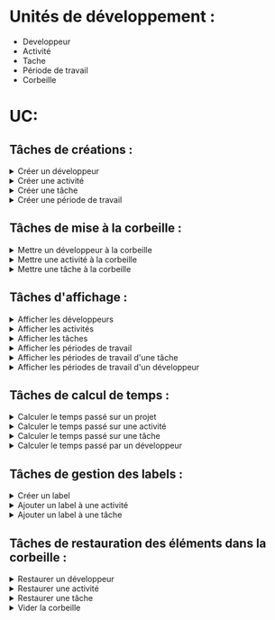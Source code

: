 # Unités de développement :

- Developpeur
- Activité
- Tache
- Période de travail
- Corbeille

# UC:

## Tâches de créations :

<details>
<summary>Créer un développeur</summary>

### **Créer un développeur**

> MUST

#### Préconditions:

- Nom fourni
- Prénom fourni
- Alias fourni
- Alias unique

#### Postconditions:

- Création d'un développeur
- Message de confirmation

#### Scénario:

- Saisie du nom
- Saisie du prénom
- Saisie de l'alias
- Création du développeur
- Message de confirmation

#### Table de decision:

| Préconditions               | 1   | 2   | 3   | 4   | 5   |
| --------------------------- | --- | --- | --- | --- | --- |
| _Nom fourni_                | Non | Oui | Oui | Oui | Oui |
| _Prénom fourni_             |     | Non | Oui | Oui | Oui |
| _Alias fourni_              |     |     | Non | Oui | Oui |
| _Alias unique_              |     |     |     | Non | Oui |
| **Postconditions**          |     |     |     |     |     |
| _Création d'un développeur_ | Non | Non | Non | Non | Oui |
| _Message d'erreur_          | Oui | Oui | Oui | Oui | Non |

---

</details>

<details>
<summary>Créer une activité</summary>

### **Créer une activité**

> MUST

#### Préconditions:

- Nom fourni
- Id fourni
- Id unique

#### Postconditions:

- Création d'une activité
- Message de confirmation

#### Scénario:

- Saisie du nom
- Saisie de l'id
- Création de l'activité
- Message de confirmation

#### Table de decision:

| Préconditions             | 1   | 2   | 3   | 4   |
| ------------------------- | --- | --- | --- | --- |
| _Nom fourni_              | Non | Oui | Oui | Oui |
| _Id fourni_               |     | Non | Oui | Oui |
| _Id unique_               |     |     | Non | Oui |
| **Postconditions**        |     |     |     |     |
| _Création d'une activité_ | Non | Non | Non | Oui |
| _Message d'erreur_        | Oui | Oui | Oui | Non |

---

</details>

<details>
<summary>Créer une tâche</summary>

### **Créer une tâche**

> MUST

#### Préconditions:

- Nom fourni
- Id fourni
- Id unique
- Activité fournie
- Activité existante
- Activité active

#### Postconditions:

- Création d'une tâche
- Message de confirmation

#### Scénario:

- Saisie du nom
- Saisie de l'id
- Saisie de l'activité
- Création de la tâche
- Message de confirmation

#### Table de decision:

| Préconditions          | 1   | 2   | 3   | 4   | 5   | 6   | 7   |
| ---------------------- | --- | --- | --- | --- | --- | --- | --- |
| _Nom fourni_           | Non | Oui | Oui | Oui | Oui | Oui | Oui |
| _Id fourni_            |     | Non | Oui | Oui | Oui | Oui | Oui |
| _Id unique_            |     |     | Non | Oui | Oui | Oui | Oui |
| _Activité fournie_     |     |     |     | Non | Oui | Oui | Oui |
| _Activité existante_   |     |     |     |     | Non | Oui | Oui |
| _Activité active_      |     |     |     |     |     | Non | Oui |
| **Postconditions**     |     |     |     |     |     |     |     |
| _Création d'une tâche_ | Non | Non | Non | Non | Non | Non | Oui |
| _Message d'erreur_     | Oui | Oui | Oui | Oui | Oui | Oui | Non |

---

</details>

<details>
<summary>Créer une période de travail</summary>

### **Créer une période de travail**

> MUST

#### Préconditions:

- Début fourni
- Fin fournie
- Début < Fin
- Tâche fournie
- Tâche existante
- Tâche active
- Développeur fourni
- Développeur existant
- Développeur actif
- Pas de chevauchement avec une autre période de travail

#### Postconditions:

- Création d'une période de travail
- Message de confirmation

#### Scénario:

- Saisie du début
- Saisie de la fin
- Saisie de la tâche
- Saisie du développeur
- Création de la période de travail
- Message de confirmation

#### Table de decision:

| Préconditions                                            | 1   | 2   | 3   | 4   | 5   | 6   | 7   | 8   | 9   | 10  | 11  |
| -------------------------------------------------------- | --- | --- | --- | --- | --- | --- | --- | --- | --- | --- | --- |
| _Début fourni_                                           | Non | Oui | Oui | Oui | Oui | Oui | Oui | Oui | Oui | Oui | Oui |
| _Fin fournie_                                            |     | Non | Oui | Oui | Oui | Oui | Oui | Oui | Oui | Oui | Oui |
| _Début < Fin_                                            |     |     | Non | Oui | Oui | Oui | Oui | Oui | Oui | Oui | Oui |
| _Tâche fournie_                                          |     |     |     | Non | Oui | Oui | Oui | Oui | Oui | Oui | Oui |
| _Tâche existante_                                        |     |     |     |     | Non | Oui | Oui | Oui | Oui | Oui | Oui |
| _Tâche active_                                           |     |     |     |     |     | Non | Oui | Oui | Oui | Oui | Oui |
| _Développeur fourni_                                     |     |     |     |     |     |     | Non | Oui | Oui | Oui | Oui |
| _Développeur existant_                                   |     |     |     |     |     |     |     | Non | Oui | Oui | Oui |
| _Développeur actif_                                      |     |     |     |     |     |     |     |     | Non | Oui | Oui |
| _Pas de chevauchement avec une autre période de travail_ |     |     |     |     |     |     |     |     |     | Non | Oui |
| **Postconditions**                                       |     |     |     |     |     |     |     |     |     |     |     |
| _Création d'une période de travail_                      | Non | Non | Non | Non | Non | Non | Non | Non | Non | Non | Oui |
| _Message d'erreur_                                       | Oui | Oui | Oui | Oui | Oui | Oui | Oui | Oui | Oui | Oui | Non |

---

</details>

## Tâches de mise à la corbeille :

<details>
<summary>Mettre un développeur à la corbeille</summary>

### **Mettre un développeur à la corbeille**

> MUST

#### Préconditions:

- Développeur fourni
- Développeur existant
- Développeur actif

#### Postconditions:

- Développeur mis à la corbeille
- Périodes de travail du développeur mises à la corbeille
- Message de confirmation

#### Scénario:

- Saisie du développeur
- Mise à la corbeille du développeur
- Message de confirmation

#### Table de decision:

| Préconditions                                             | 1   | 2   | 3   | 4   |
| --------------------------------------------------------- | --- | --- | --- | --- |
| _Développeur fourni_                                      | Non | Oui | Oui | Oui |
| _Développeur existant_                                    |     | Non | Oui | Oui |
| _Développeur actif_                                       |     |     | Non | Oui |
| **Postconditions**                                        |     |     |     |     |
| _Développeur mis à la corbeille_                          | Non | Non | Non | Oui |
| _Périodes de travail du développeur mises à la corbeille_ | Non | Non | Non | Oui |
| _Message d'erreur_                                        | Oui | Oui | Oui | Non |

---

</details>

<details>
<summary>Mettre une activité à la corbeille</summary>

### **Mettre une activité à la corbeille**

> MUST

#### Préconditions:

- Activité fournie
- Activité existante
- Activité active

#### Postconditions:

- Activité mise à la corbeille
- Tâches de l'activité mises à la corbeille
- Périodes de travail des tâches mises à la corbeille
- Message de confirmation

#### Scénario:

- Saisie de l'activité
- Mise à la corbeille de l'activité
- Message de confirmation

#### Table de decision:

| Préconditions                                         | 1   | 2   | 3   | 4   |
| ----------------------------------------------------- | --- | --- | --- | --- |
| _Activité fournie_                                    | Non | Oui | Oui | Oui |
| _Activité existante_                                  |     | Non | Oui | Oui |
| _Activité active_                                     |     |     | Non | Oui |
| **Postconditions**                                    |     |     |     |     |
| _Activité mise à la corbeille_                        | Non | Non | Non | Oui |
| _Tâches de l'activité mises à la corbeille_           | Non | Non | Non | Oui |
| _Périodes de travail des tâches mises à la corbeille_ | Non | Non | Non | Oui |
| _Message d'erreur_                                    | Oui | Oui | Oui | Non |

---

</details>

<details>
<summary>Mettre une tâche à la corbeille</summary>

### **Mettre une tâche à la corbeille**

> MUST

#### Préconditions:

- Tâche fournie
- Tâche existante
- Tâche active

#### Postconditions:

- Tâche mise à la corbeille
- Périodes de travail de la tâche mises à la corbeille
- Message de confirmation

#### Scénario:

- Saisie de la tâche
- Mise à la corbeille de la tâche
- Message de confirmation

#### Table de decision:

| Préconditions                                          | 1   | 2   | 3   | 4   |
| ------------------------------------------------------ | --- | --- | --- | --- |
| _Tâche fournie_                                        | Non | Oui | Oui | Oui |
| _Tâche existante_                                      |     | Non | Oui | Oui |
| _Tâche active_                                         |     |     | Non | Oui |
| **Postconditions**                                     |     |     |     |     |
| _Tâche mise à la corbeille_                            | Non | Non | Non | Oui |
| _Périodes de travail de la tâche mises à la corbeille_ | Non | Non | Non | Oui |
| _Message d'erreur_                                     | Oui | Oui | Oui | Non |

---

</details>

## Tâches d'affichage :

<details>
<summary>Afficher les développeurs</summary>

### **Afficher les développeurs**

> MUST

#### Préconditions:

- Type de tri fourni

```java
public enum SortType {
	ACTIVE,
	INACTIVE,
	ALL
}
```

#### Postconditions:

- Affichage des développeurs

#### Scénario:

- Saisie du type de tri
- Affichage des développeurs

#### Table de decision:

| Préconditions                         | 1   | 2   | 3            | 4              | 5         |
| ------------------------------------- | --- | --- | ------------ | -------------- | --------- |
| _Type de tri fourni_                  | Non | Oui | Oui          | Oui            | Oui       |
| _Type de tri valide_                  |     | Non | Oui `ACTIVE` | Oui `INACTIVE` | Oui `ALL` |
| **Postconditions**                    |     |     |              |                |           |
| _Affichage des développeurs actifs_   | Non | Non | Oui          | Non            | Non       |
| _Affichage des développeurs inactifs_ | Non | Non | Non          | Oui            | Non       |
| _Affichage de tous les développeurs_  | Non | Non | Non          | Non            | Oui       |
| _Message d'erreur_                    | Oui | Oui | Non          | Non            | Non       |

---

</details>

<details>
<summary>Afficher les activités</summary>

### **Afficher les activités**

> MAY

#### Préconditions:

- Type de tri fourni

```java
public enum SortType {
	ACTIVE,
	INACTIVE,
	ALL
}
```

#### Postconditions:

- Affichage des activités

#### Scénario:

- Saisie du type de tri
- Affichage des activités

#### Table de decision:

| Préconditions                       | 1   | 2   | 3            | 4              | 5         |
| ----------------------------------- | --- | --- | ------------ | -------------- | --------- |
| _Type de tri fourni_                | Non | Oui | Oui          | Oui            | Oui       |
| _Type de tri valide_                |     | Non | Oui `ACTIVE` | Oui `INACTIVE` | Oui `ALL` |
| **Postconditions**                  |     |     |              |                |           |
| _Affichage des activités actives_   | Non | Non | Oui          | Non            | Non       |
| _Affichage des activités inactives_ | Non | Non | Non          | Oui            | Non       |
| _Affichage de toutes les activités_ | Non | Non | Non          | Non            | Oui       |
| _Message d'erreur_                  | Oui | Oui | Non          | Non            | Non       |

---

</details>

<details>
<summary>Afficher les tâches</summary>

### **Afficher les tâches d'une activité**

> MAY

#### Préconditions:

- Activité fournie
- Activité existante

#### Postconditions:

- Affichage des tâches de l'activité

#### Scénario:

- Saisie de l'activité
- Affichage des tâches de l'activité

#### Table de decision:

| Préconditions                        | 1   | 2   | 3   |
| ------------------------------------ | --- | --- | --- |
| _Activité fournie_                   | Non | Oui | Oui |
| _Activité existante_                 |     | Non | Oui |
| **Postconditions**                   |     |     |     |
| _Affichage des tâches de l'activité_ | Non | Non | Oui |
| _Message d'erreur_                   | Oui | Oui | Non |

---

</details>

<details>
<summary>Afficher les périodes de travail</summary>

### **Afficher les périodes de travail**

> MUST

#### Préconditions:

- Type de tri fourni

```java
public enum SortType {
	ACTIVE,
	INACTIVE,
	ALL
}
```

#### Postconditions:

- Affichage des périodes de travail

#### Scénario:

- Saisie du type de tri
- Saisie de l'activité (si type de tri `ACTIVE`)
- Saisie de la tâche (si type de tri `ACTIVE`)
- Affichage des périodes de travail

#### Table de decision:

| Préconditions                                 | 1   | 2   | 3         | 4              | 5            |
| --------------------------------------------- | --- | --- | --------- | -------------- | ------------ |
| _Type de tri fourni_                          | Non | Oui | Oui       | Oui            | Oui          |
| _Type de tri valide_                          |     | Non | Oui `ALL` | Oui `INACTIVE` | Oui `ACTIVE` |
| **Postconditions**                            |     |     |           |                |              |
| _Affichage des périodes de travail actives_   | Non | Non | Non       | Non            | Oui          |
| _Affichage des périodes de travail inactives_ | Non | Non | Non       | Oui            | Non          |
| _Affichage de toutes les périodes de travail_ | Non | Non | Oui       | Non            | Non          |
| _Message d'erreur_                            | Oui | Oui | Non       | Non            | Non          |

---

</details>

<details>
<summary>Afficher les périodes de travail d'une tâche</summary>

### **Afficher les périodes de travail d'une tâche**

> MUST

#### Préconditions:

- Activité fournie
- Activité existante
- Tâche fournie
- Tâche existante

#### Postconditions:

- Affichage des périodes de travail de la tâche

#### Scénario:

- Saisie de l'activité
- Saisie de la tâche
- Affichage des périodes de travail de la tâche

#### Table de decision:

| Préconditions                       | 1   | 2   | 3   | 4   | 5   |
| ----------------------------------- | --- | --- | --- | --- | --- |
| _Activité fournie_                  | Non | Oui | Oui | Oui | Oui |
| _Activité existante_                |     | Non | Oui | Oui | Oui |
| _Tâche fournie_                     |     |     | Non | Oui | Oui |
| _Tâche existante_                   |     |     |     | Non | Oui |
| **Postconditions**                  |     |     |     |     |     |
| _Affichage des périodes de travail_ | Non | Non | Non | Non | Oui |
| _Message d'erreur_                  | Oui | Oui | Oui | Oui | Non |

---

</details>

<details>
<summary>Afficher les périodes de travail d'un développeur</summary>

### **Afficher les périodes de travail d'un développeur**

> SHOULD

#### Préconditions:

- Développeur fourni
- Développeur existant

#### Postconditions:

- Affichage des périodes de travail du développeur

#### Scénario:

- Saisie du développeur
- Affichage des périodes de travail du développeur

#### Table de decision:

| Préconditions                       | 1   | 2   | 3   |
| ----------------------------------- | --- | --- | --- |
| _Développeur fourni_                | Non | Oui | Oui |
| _Développeur existant_              |     | Non | Oui |
| **Postconditions**                  |     |     |     |
| _Affichage des périodes de travail_ | Non | Non | Oui |
| _Message d'erreur_                  | Oui | Oui | Non |

---

</details>

## Tâches de calcul de temps :

<details>
<summary>Calculer le temps passé sur un projet</summary>

### **Calculer le temps passé sur un projet**

> MUST

#### Préconditions:

- Aucune

#### Postconditions:

- Affichage du temps passé sur le projet

#### Scénario:

- Affichage du temps passé sur le projet

#### Table de decision:

| Préconditions                            | 1   |
| ---------------------------------------- | --- |
| **Postconditions**                       |     |
| _Affichage du temps passé sur le projet_ | Oui |

---

</details>

<details>
<summary>Calculer le temps passé sur une activité</summary>

### **Calculer le temps passé sur une activité**

> SHOULD

#### Préconditions:

- Activité fournie
- Activité existante
- Activité active

#### Postconditions:

- Affichage du temps passé sur l'activité

#### Scénario:

- Saisie de l'activité
- Affichage du temps passé sur l'activité

#### Table de decision:

| Préconditions                             | 1   | 2   | 3   |
| ----------------------------------------- | --- | --- | --- |
| _Activité fournie_                        | Non | Oui | Oui |
| _Activité existante_                      |     | Non | Oui |
| _Activité active_                         |     |     | Non |
| **Postconditions**                        |     |     |     |
| _Affichage du temps passé sur l'activité_ | Non | Non | Oui |
| _Message d'erreur_                        | Oui | Oui | Non |

---

</details>

<details>
<summary>Calculer le temps passé sur une tâche</summary>

### **Calculer le temps passé sur une tâche**

> SHOULD

#### Préconditions:

- Activité fournie
- Activité existante
- Activité active
- Tâche fournie
- Tâche existante
- Tâche active

#### Postconditions:

- Affichage du temps passé sur la tâche

#### Scénario:

- Saisie de la tâche
- Affichage du temps passé sur la tâche

#### Table de decision:

| Préconditions                           | 1   | 2   | 3   | 4   | 5   | 6   | 7   |
| --------------------------------------- | --- | --- | --- | --- | --- | --- | --- |
| _Activité fournie_                      | Non | Oui | Oui | Oui | Oui | Oui | Oui |
| _Activité existante_                    |     | Non | Oui | Oui | Oui | Oui | Oui |
| _Activité active_                       |     |     | Non | Oui | Oui | Oui | Oui |
| _Tâche fournie_                         |     |     |     | Non | Oui | Oui | Oui |
| _Tâche existante_                       |     |     |     |     | Non | Oui | Oui |
| _Tâche active_                          |     |     |     |     |     | Non | Oui |
| **Postconditions**                      |     |     |     |     |     |     |     |
| _Affichage du temps passé sur la tâche_ | Non | Non | Non | Non | Non | Non | Oui |
| _Message d'erreur_                      | Oui | Oui | Oui | Oui | Oui | Oui | Non |

---

</details>

<details>
<summary>Calculer le temps passé par un développeur</summary>

### **Calculer le temps passé par un développeur**

> SHOULD

#### Préconditions:

- Développeur fourni
- Développeur existant

#### Postconditions:

- Affichage du temps passé par le développeur

#### Scénario:

- Saisie du développeur
- Affichage du temps passé par le développeur

#### Table de decision:

| Préconditions                         | 1   | 2   | 3   |
| ------------------------------------- | --- | --- | --- |
| _Développeur fourni_                  | Non | Oui | Oui |
| _Développeur existant_                |     | Non | Oui |
| **Postconditions**                    |     |     |     |
| _Affichage du temps passé par le dev_ | Non | Non | Oui |
| _Message d'erreur_                    | Oui | Oui | Non |

---

</details>

## Tâches de gestion des labels :

<details>
<summary>Créer un label</summary>

### **Créer un label**

> SHOULD

#### Préconditions:

- Label fourni
- Id fourni
- Id unique

#### Postconditions:

- Création du label
- Message de confirmation

#### Scénario:

- Saisie du label
- Saisie de l'id
- Création du label

#### Table de decision:

| Préconditions       | 1   | 2   | 3   | 4   |
| ------------------- | --- | --- | --- | --- |
| _Label fourni_      | Non | Oui | Oui | Oui |
| _Id fourni_         |     | Non | Oui | Oui |
| _Id unique_         |     |     | Non | Oui |
| **Postconditions**  |     |     |     |     |
| _Création du label_ | Non | Non | Non | Oui |
| _Message d'erreur_  | Oui | Oui | Oui | Non |

---

</details>

<details>
<summary>Ajouter un label à une activité</summary>

### **Ajouter un label à une activité**

> SHOULD

#### Préconditions:

- Activité fournie
- Activité existante
- Activité active
- Label fourni
- Label existant

#### Postconditions:

- Ajout du label à l'activité

#### Scénario:

- Saisie de l'activité
- Saisie du label
- Ajout du label à l'activité

#### Table de decision:

| Préconditions                 | 1   | 2   | 3   | 4   | 5   | 6   |
| ----------------------------- | --- | --- | --- | --- | --- | --- |
| _Activité fournie_            | Non | Oui | Oui | Oui | Oui | Oui |
| _Activité existante_          |     | Non | Oui | Oui | Oui | Oui |
| _Activité active_             |     |     | Non | Oui | Oui | Oui |
| _Label fourni_                |     |     |     | Non | Oui | Oui |
| _Label existant_              |     |     |     |     | Non | Oui |
| **Postconditions**            |     |     |     |     |     |     |
| _Ajout du label à l'activité_ | Non | Non | Non | Non | Non | Oui |
| _Message d'erreur_            | Oui | Oui | Oui | Oui | Oui | Non |

---

</details>

<details>
<summary>Ajouter un label à une tâche</summary>

### **Ajouter un label à une tâche**

> SHOULD

#### Préconditions:

- Activité fournie
- Activité existante
- Activité active
- Tâche fournie
- Tâche existante
- Tâche active
- Label fourni
- Label existant

#### Postconditions:

- Ajout du label à la tâche

#### Scénario:

- Saisie de la tâche
- Saisie du label
- Ajout du label à la tâche

#### Table de decision:

| Préconditions               | 1   | 2   | 3   | 4   | 5   | 6   | 7   | 8   | 9   |
| --------------------------- | --- | --- | --- | --- | --- | --- | --- | --- | --- |
| _Activité fournie_          | Non | Oui | Oui | Oui | Oui | Oui | Oui | Oui | Oui |
| _Activité existante_        |     | Non | Oui | Oui | Oui | Oui | Oui | Oui | Oui |
| _Activité active_           |     |     | Non | Oui | Oui | Oui | Oui | Oui | Oui |
| _Tâche fournie_             |     |     |     | Non | Oui | Oui | Oui | Oui | Oui |
| _Tâche existante_           |     |     |     |     | Non | Oui | Oui | Oui | Oui |
| _Tâche active_              |     |     |     |     |     | Non | Oui | Oui | Oui |
| _Label fourni_              |     |     |     |     |     |     | Non | Oui | Oui |
| _Label existant_            |     |     |     |     |     |     |     | Non | Oui |
| **Postconditions**          |     |     |     |     |     |     |     |     |     |
| _Ajout du label à la tâche_ | Non | Non | Non | Non | Non | Non | Non | Non | Oui |
| _Message d'erreur_          | Oui | Oui | Oui | Oui | Oui | Oui | Oui | Oui | Non |

---

</details>

## Tâches de restauration des éléments dans la corbeille :

<details>
<summary>Restaurer un développeur</summary>

### **Restaurer un développeur**

> SHOULD

#### Préconditions:

- Développeur fourni
- Développeur existant
- Développeur inactif

#### Postconditions:

- Restauration du développeur

#### Scénario:

- Saisie du développeur
- Restauration du développeur

#### Table de decision:

| Préconditions                 | 1   | 2   | 3   | 4   |
| ----------------------------- | --- | --- | --- | --- |
| _Développeur fourni_          | Non | Oui | Oui | Oui |
| _Développeur existant_        |     | Non | Oui | Oui |
| _Développeur inactif_         |     |     | Non | Oui |
| **Postconditions**            |     |     |     |     |
| _Restauration du développeur_ | Non | Non | Non | Oui |
| _Message d'erreur_            | Oui | Oui | Oui | Non |

---

</details>

<details>
<summary>Restaurer une activité</summary>

### **Restaurer une activité**

> SHOULD

#### Préconditions:

- Activité fournie
- Activité existante
- Activité inactive

#### Postconditions:

- Restauration de l'activité
- Restauration des tâches de l'activité
- Restauration des périodes des tâches de l'activité (si le développeur est actif)

#### Scénario:

- Saisie de l'activité
- Restauration de l'activité
- Restauration des tâches de l'activité
- Restauration des périodes des tâches de l'activité

#### Table de decision:

| Préconditions                | 1   | 2   | 3   | 4   |
| ---------------------------- | --- | --- | --- | --- |
| _Activité fournie_           | Non | Oui | Oui | Oui |
| _Activité existante_         |     | Non | Oui | Oui |
| _Activité inactive_          |     |     | Non | Oui |
| **Postconditions**           |     |     |     |     |
| _Restauration de l'activité_ | Non | Non | Non | Oui |
| _Restauration des tâches_    | Non | Non | Non | Oui |
| _Restauration des périodes_  | Non | Non | Non | Oui |
| _Message d'erreur_           | Oui | Oui | Oui | Non |

---

</details>

<details>
<summary>Restaurer une tâche</summary>

### **Restaurer une tâche**

> SHOULD

#### Préconditions:

- Activité fournie
- Activité existante
- Activité active
- Tâche fournie
- Tâche existante
- Tâche inactive

#### Postconditions:

- Restauration de la tâche
- Restauration des périodes de travail de la tâche (si le développeur est actif)

#### Scénario:

- Saisie de la tâche
- Restauration de la tâche
- Restauration des périodes de travail de la tâche

#### Table de decision:

| Préconditions               | 1   | 2   | 3   | 4   | 5   | 6   | 7   |
| --------------------------- | --- | --- | --- | --- | --- | --- | --- |
| _Activité fournie_          | Non | Oui | Oui | Oui | Oui | Oui | Oui |
| _Activité existante_        |     | Non | Oui | Oui | Oui | Oui | Oui |
| _Activité active_           |     |     | Non | Oui | Oui | Oui | Oui |
| _Tâche fournie_             |     |     |     | Non | Oui | Oui | Oui |
| _Tâche existante_           |     |     |     |     | Non | Oui | Oui |
| _Tâche inactive_            |     |     |     |     |     | Non | Oui |
| **Postconditions**          |     |     |     |     |     |     |     |
| _Restauration de la tâche_  | Non | Non | Non | Non | Non | Non | Oui |
| _Restauration des périodes_ | Non | Non | Non | Non | Non | Non | Oui |
| _Message d'erreur_          | Oui | Oui | Oui | Oui | Oui | Oui | Non |

---

</details>

<details>
<summary>Vider la corbeille</summary>

### **Vider la corbeille**

> SHOULD

#### Préconditions:

- Aucune

#### Postconditions:

- Vidage de la corbeille

#### Scénario:

- Vidage de la corbeille

#### Table de decision:

| Préconditions            | 1   |
| ------------------------ | --- |
| **Postconditions**       |     |
| _Vidage de la corbeille_ | Oui |

---

</details>

